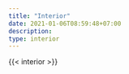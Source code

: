 ```yaml
---
title: "Interior"
date: 2021-01-06T08:59:48+07:00
description: 
type: interior
---
```


{{< interior >}}